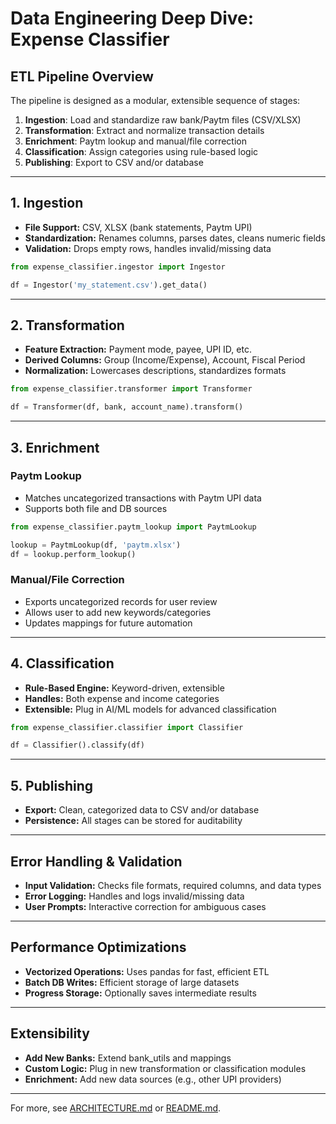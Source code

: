 # Data Engineering Deep Dive: Expense Classifier

## ETL Pipeline Overview

The pipeline is designed as a modular, extensible sequence of stages:

1. **Ingestion**: Load and standardize raw bank/Paytm files (CSV/XLSX)
2. **Transformation**: Extract and normalize transaction details
3. **Enrichment**: Paytm lookup and manual/file correction
4. **Classification**: Assign categories using rule-based logic
5. **Publishing**: Export to CSV and/or database

---

## 1. Ingestion

- **File Support:** CSV, XLSX (bank statements, Paytm UPI)
- **Standardization:** Renames columns, parses dates, cleans numeric fields
- **Validation:** Drops empty rows, handles invalid/missing data

```python
from expense_classifier.ingestor import Ingestor

df = Ingestor('my_statement.csv').get_data()
```

---

## 2. Transformation

- **Feature Extraction:** Payment mode, payee, UPI ID, etc.
- **Derived Columns:** Group (Income/Expense), Account, Fiscal Period
- **Normalization:** Lowercases descriptions, standardizes formats

```python
from expense_classifier.transformer import Transformer

df = Transformer(df, bank, account_name).transform()
```

---

## 3. Enrichment

### Paytm Lookup
- Matches uncategorized transactions with Paytm UPI data
- Supports both file and DB sources

```python
from expense_classifier.paytm_lookup import PaytmLookup

lookup = PaytmLookup(df, 'paytm.xlsx')
df = lookup.perform_lookup()
```

### Manual/File Correction
- Exports uncategorized records for user review
- Allows user to add new keywords/categories
- Updates mappings for future automation

---

## 4. Classification

- **Rule-Based Engine:** Keyword-driven, extensible
- **Handles:** Both expense and income categories
- **Extensible:** Plug in AI/ML models for advanced classification

```python
from expense_classifier.classifier import Classifier

df = Classifier().classify(df)
```

---

## 5. Publishing

- **Export:** Clean, categorized data to CSV and/or database
- **Persistence:** All stages can be stored for auditability

---

## Error Handling & Validation

- **Input Validation:** Checks file formats, required columns, and data types
- **Error Logging:** Handles and logs invalid/missing data
- **User Prompts:** Interactive correction for ambiguous cases

---

## Performance Optimizations

- **Vectorized Operations:** Uses pandas for fast, efficient ETL
- **Batch DB Writes:** Efficient storage of large datasets
- **Progress Storage:** Optionally saves intermediate results

---

## Extensibility

- **Add New Banks:** Extend bank_utils and mappings
- **Custom Logic:** Plug in new transformation or classification modules
- **Enrichment:** Add new data sources (e.g., other UPI providers)

---

For more, see [ARCHITECTURE.md](ARCHITECTURE.md) or [README.md](README.md). 